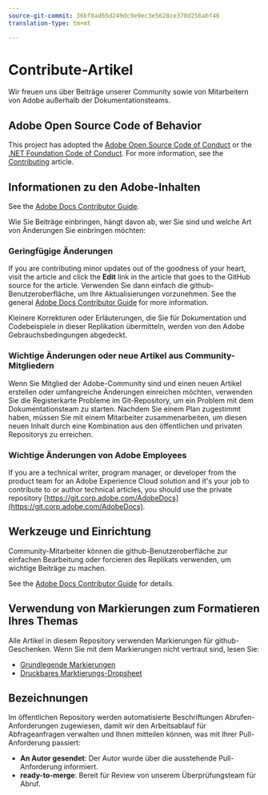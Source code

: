```yaml
---
source-git-commit: 36bf8ad65d249dc9e9ec3e5628ce370d256abf46
translation-type: tm+mt

---
```

# Contribute-Artikel

Wir freuen uns über Beiträge unserer Community sowie von Mitarbeitern von Adobe außerhalb der Dokumentationsteams.

## Adobe Open Source Code of Behavior

This project has adopted the [Adobe Open Source Code of Conduct](code-of-conduct.md) or the [.NET Foundation Code of Conduct](https://dotnetfoundation.org/code-of-conduct). For more information, see the [Contributing](contributing.md) article.

## Informationen zu den Adobe-Inhalten

See the [Adobe Docs Contributor Guide](https://docs.adobe.com/content/help/en/contributor/contributor-guide/introduction.html).

Wie Sie Beiträge einbringen, hängt davon ab, wer Sie sind und welche Art von Änderungen Sie einbringen möchten:

### Geringfügige Änderungen

If you are contributing minor updates out of the goodness of your heart, visit the article and click the **Edit** link in the article that goes to the GitHub source for the article. Verwenden Sie dann einfach die github-Benutzeroberfläche, um Ihre Aktualisierungen vorzunehmen. See the general [Adobe Docs Contributor Guide](https://docs.adobe.com/content/help/en/contributor/contributor-guide/introduction.html) for more information.

Kleinere Korrekturen oder Erläuterungen, die Sie für Dokumentation und Codebeispiele in dieser Replikation übermitteln, werden von den Adobe Gebrauchsbedingungen abgedeckt.

### Wichtige Änderungen oder neue Artikel aus Community-Mitgliedern

Wenn Sie Mitglied der Adobe-Community sind und einen neuen Artikel erstellen oder umfangreiche Änderungen einreichen möchten, verwenden Sie die Registerkarte Probleme im Git-Repository, um ein Problem mit dem Dokumentationsteam zu starten. Nachdem Sie einem Plan zugestimmt haben, müssen Sie mit einem Mitarbeiter zusammenarbeiten, um diesen neuen Inhalt durch eine Kombination aus den öffentlichen und privaten Repositorys zu erreichen.

<!--
If you submit a pull request with significant changes to documentation and code examples, you'll see a message in the pull request asking you to submit an online contribution license agreement (CLA). We need you to complete the online form before we can review your pull request.
-->

### Wichtige Änderungen von Adobe Employees

If you are a technical writer, program manager, or developer from the product team for an Adobe Experience Cloud solution and it&#39;s your job to contribute to or author technical articles, you should use the private repository [https://git.corp.adobe.com/AdobeDocs](https://git.corp.adobe.com/AdobeDocs). <!--Employees from other parts of the Adobe world should use the public repo for minor updates.-->

## Werkzeuge und Einrichtung

Community-Mitarbeiter können die github-Benutzeroberfläche zur einfachen Bearbeitung oder forcieren des Replikats verwenden, um wichtige Beiträge zu machen.

See the [Adobe Docs Contributor Guide](https://docs.adobe.com/content/help/en/contributor/contributor-guide/introduction.html) for details.

## Verwendung von Markierungen zum Formatieren Ihres Themas

Alle Artikel in diesem Repository verwenden Markierungen für github-Geschenken. Wenn Sie mit dem Markierungen nicht vertraut sind, lesen Sie:

* [Grundlegende Markierungen](https://help.github.com/articles/markdown-basics/)
* [Druckbares Marktierungs-Dropsheet](https://guides.github.com/pdfs/markdown-cheatsheet-online.pdf)

## Bezeichnungen

Im öffentlichen Repository werden automatisierte Beschriftungen Abrufen-Anforderungen zugewiesen, damit wir den Arbeitsablauf für Abfrageanfragen verwalten und Ihnen mitteilen können, was mit Ihrer Pull-Anforderung passiert:

* **An Autor gesendet**: Der Autor wurde über die ausstehende Pull-Anforderung informiert.
* **ready-to-merge**: Bereit für Review von unserem Überprüfungsteam für Abruf.


